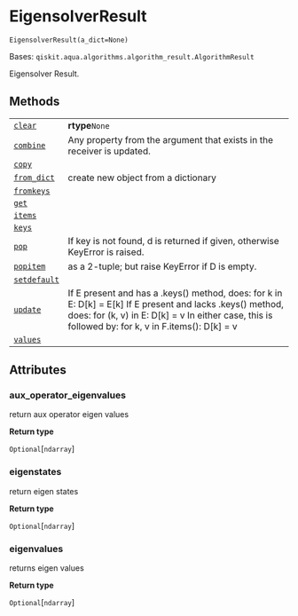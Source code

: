 # EigensolverResult

`EigensolverResult(a_dict=None)`

Bases: `qiskit.aqua.algorithms.algorithm_result.AlgorithmResult`

Eigensolver Result.

## Methods

|                                                                                                                                                                               |                                                                                                                                                                                                                      |
| ----------------------------------------------------------------------------------------------------------------------------------------------------------------------------- | -------------------------------------------------------------------------------------------------------------------------------------------------------------------------------------------------------------------- |
| [`clear`](qiskit.aqua.algorithms.EigensolverResult.clear#qiskit.aqua.algorithms.EigensolverResult.clear "qiskit.aqua.algorithms.EigensolverResult.clear")                     | **rtype**`None`                                                                                                                                                                                                      |
| [`combine`](qiskit.aqua.algorithms.EigensolverResult.combine#qiskit.aqua.algorithms.EigensolverResult.combine "qiskit.aqua.algorithms.EigensolverResult.combine")             | Any property from the argument that exists in the receiver is updated.                                                                                                                                               |
| [`copy`](qiskit.aqua.algorithms.EigensolverResult.copy#qiskit.aqua.algorithms.EigensolverResult.copy "qiskit.aqua.algorithms.EigensolverResult.copy")                         |                                                                                                                                                                                                                      |
| [`from_dict`](qiskit.aqua.algorithms.EigensolverResult.from_dict#qiskit.aqua.algorithms.EigensolverResult.from_dict "qiskit.aqua.algorithms.EigensolverResult.from_dict")     | create new object from a dictionary                                                                                                                                                                                  |
| [`fromkeys`](qiskit.aqua.algorithms.EigensolverResult.fromkeys#qiskit.aqua.algorithms.EigensolverResult.fromkeys "qiskit.aqua.algorithms.EigensolverResult.fromkeys")         |                                                                                                                                                                                                                      |
| [`get`](qiskit.aqua.algorithms.EigensolverResult.get#qiskit.aqua.algorithms.EigensolverResult.get "qiskit.aqua.algorithms.EigensolverResult.get")                             |                                                                                                                                                                                                                      |
| [`items`](qiskit.aqua.algorithms.EigensolverResult.items#qiskit.aqua.algorithms.EigensolverResult.items "qiskit.aqua.algorithms.EigensolverResult.items")                     |                                                                                                                                                                                                                      |
| [`keys`](qiskit.aqua.algorithms.EigensolverResult.keys#qiskit.aqua.algorithms.EigensolverResult.keys "qiskit.aqua.algorithms.EigensolverResult.keys")                         |                                                                                                                                                                                                                      |
| [`pop`](qiskit.aqua.algorithms.EigensolverResult.pop#qiskit.aqua.algorithms.EigensolverResult.pop "qiskit.aqua.algorithms.EigensolverResult.pop")                             | If key is not found, d is returned if given, otherwise KeyError is raised.                                                                                                                                           |
| [`popitem`](qiskit.aqua.algorithms.EigensolverResult.popitem#qiskit.aqua.algorithms.EigensolverResult.popitem "qiskit.aqua.algorithms.EigensolverResult.popitem")             | as a 2-tuple; but raise KeyError if D is empty.                                                                                                                                                                      |
| [`setdefault`](qiskit.aqua.algorithms.EigensolverResult.setdefault#qiskit.aqua.algorithms.EigensolverResult.setdefault "qiskit.aqua.algorithms.EigensolverResult.setdefault") |                                                                                                                                                                                                                      |
| [`update`](qiskit.aqua.algorithms.EigensolverResult.update#qiskit.aqua.algorithms.EigensolverResult.update "qiskit.aqua.algorithms.EigensolverResult.update")                 | If E present and has a .keys() method, does: for k in E: D\[k] = E\[k] If E present and lacks .keys() method, does: for (k, v) in E: D\[k] = v In either case, this is followed by: for k, v in F.items(): D\[k] = v |
| [`values`](qiskit.aqua.algorithms.EigensolverResult.values#qiskit.aqua.algorithms.EigensolverResult.values "qiskit.aqua.algorithms.EigensolverResult.values")                 |                                                                                                                                                                                                                      |

## Attributes

### aux\_operator\_eigenvalues

return aux operator eigen values

**Return type**

`Optional`\[`ndarray`]

### eigenstates

return eigen states

**Return type**

`Optional`\[`ndarray`]

### eigenvalues

returns eigen values

**Return type**

`Optional`\[`ndarray`]
